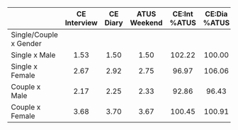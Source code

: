 
|                      | CE<br>Interview |  CE<br>Diary | ATUS<br>Weekend | CE:Int<br>%ATUS | CE:Dia<br>%ATUS |
| -------------------- | :----------: | :----------: | :----------: | :----------: | :----------: |
| Single/Couple x Gender |              |              |              |              |              |
| Single x Male        |         1.53 |         1.50 |         1.50 |       102.22 |       100.00 |
| Single x Female      |         2.67 |         2.92 |         2.75 |        96.97 |       106.06 |
| Couple x Male        |         2.17 |         2.25 |         2.33 |        92.86 |        96.43 |
| Couple x Female      |         3.68 |         3.70 |         3.67 |       100.45 |       100.91 |

